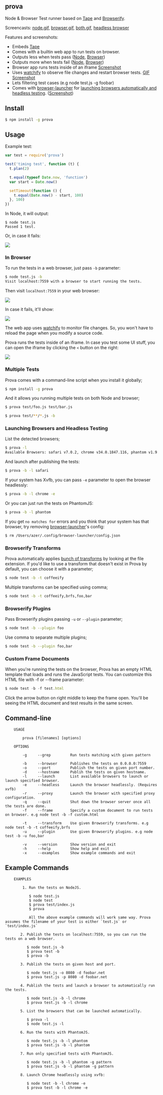 ## prova

Node & Browser Test runner based on [Tape](http://github.com/substack/tape) and [Browserify](http://github.com/substack/node-browserify).

Screencasts: [node.gif](https://dl.dropboxusercontent.com/s/8yyepixc0bbtby3/prova-node.gif), [browser.gif](https://dl.dropboxusercontent.com/s/wtzt78riv7vcp7n/prova.gif), [both.gif](https://i.cloudup.com/4jGix1WEDH.gif), [headless browser](https://i.cloudup.com/lWWplVaKta.png)

Features and screenshots:

* Embeds [Tape](http://github.com/substack/tape)
* Comes with a builtin web app to run tests on browser.
* Outputs less when tests pass ([Node](https://i.cloudup.com/ausJApnH1v.png), [Browser](https://i.cloudup.com/OKebjyRMfU.png))
* Outputs more when tests fail ([Node](https://i.cloudup.com/R8KQ8Qwspz.png), [Browser](https://i.cloudup.com/nA08e0s60b.png))
* Browser app runs tests inside of an iframe [Screenshot](https://i.cloudup.com/5n8H9AqMrf.png)
* Uses [watchify](https://github.com/substack/watchify) to observe file changes and restart browser tests. [GIF Screenshot](https://dl.dropboxusercontent.com/s/wtzt78riv7vcp7n/prova.gif)
* Lets filtering test cases (e.g node test.js -g foobar)
* Comes with [browser-launcher](https://github.com/substack/browser-launcher) for [launching browsers automatically and headless testing](#launching-browsers-and-headless-testing). ([Screenshot](https://i.cloudup.com/lWWplVaKta.png))

## Install

```bash
$ npm install -g prova
```

## Usage

Example test:

```js
var test = require('prova')

test('timing test', function (t) {
  t.plan(2)

  t.equal(typeof Date.now, 'function')
  var start = Date.now()

  setTimeout(function () {
    t.equal(Date.now() - start, 100)
  }, 100)
})
```

In Node, it will output:

```
$ node test.js
Passed 1 test.
```

Or, in case it fails:

![](https://i.cloudup.com/R8KQ8Qwspz.png)

### In Browser

To run the tests in a web browser, just pass `-b` parameter:

```bash
$ node test.js -b
Visit localhost:7559 with a browser to start running the tests.
```

Then visit `localhost:7559` in your web browser:

![](https://i.cloudup.com/OKebjyRMfU.png)

In case it fails, it'll show:

![](https://i.cloudup.com/nA08e0s60b.png)

The web app uses [watchify](http://github.com/substack/watchify) to monitor file changes.
So, you won't have to reload the page when you modify a source code.

Prova runs the tests inside of an iframe. In case you test some UI stuff, you can open the iframe
by clicking the `<` button on the right:

![](https://i.cloudup.com/5n8H9AqMrf.png)

### Multiple Tests

Prova comes with a command-line script when you install it globally;

```bash
$ npm install -g prova
```

And it allows you running multiple tests on both Node and browser;

```bash
$ prova test/foo.js test/bar.js
```

```bash
$ prova test/**/*.js -b
```

### Launching Browsers and Headless Testing

List the detected browsers;

```bash
$ prova -l
Available Browsers: safari v7.0.2, chrome v34.0.1847.116, phantom v1.9.7
```

And launch after publishing the tests:

```bash
$ prova -b -l safari
```

If your system has Xvfb, you can pass `-e` parameter to open the browser headlessly:

```bash
$ prova -b -l chrome -e
```

Or you can just run the tests on PhantomJS:

```bash
$ prova -b -l phantom
```

If you get `no matches for` errors and you think that your system has that browser, try removing [browser-launcher](https://github.com/substack/browser-launcher)'s config:

```bash
$ rm /Users/azer/.config/browser-launcher/config.json
```

### Browserify Transforms

Prova automatically applies [bunch of transforms](https://github.com/azer/prova/blob/master/lib/browserify-transforms.js#L4) by looking at the file extension. If you'd like to use a transform that doesn't exist in Prova by default, you can choose it with a parameter;

```bash
$ node test -b -t coffeeify
```

Multiple transforms can be specified using comma;

```bash
$ node test -b -t coffeeify,brfs,foo,bar
```

### Browserify Plugins

Pass Browserify plugins passing `-u` or `--plugin` parameter;

```bash
$ node test -b --plugin foo
```

Use comma to separate multiple plugins;

```bash
$ node test -b --plugin foo,bar
```

### Custom Frame Documents

When you're running the tests on the browser, Prova has an empty HTML template that loads and runs the JavaScript tests.
You can customize this HTML file with -f or --frame parameter:

```js
$ node test -b -f test.html
```

Click the arrow button on right middle to keep the frame open. You'll be seeing the HTML document and test results in the same screen.

## Command-line

```
    USAGE

        prova [filenames] [options]

    OPTIONS

        -g     --grep         Run tests matching with given pattern

        -b     --browser      Publishes the tests on 0.0.0.0:7559
        -o     --port         Publish the tests on given port number.
        -d     --hostname     Publih the tests on given hostname.
        -l     --launch       List available browsers to launch or launch specified browser.
        -e     --headless     Launch the browser headlessly. (Requires xvfb)
        -r     --proxy        Launch the browser with specified proxy configuration.
        -q     --quit         Shut down the browser server once all the tests are done.
        -f     --frame        Specify a custom document to run tests on browser. e.g node test -b -f custom.html

        -t     --transform    Use given Browserify transforms. e.g node test -b -t coffeeify,brfs
        -u     --plugin       Use given Browserify plugins. e.g node test -b -u foo,bar

        -v     --version      Show version and exit
        -h     --help         Show help and exit
        -x     --examples     Show example commands and exit
```

## Example Commands

```
    EXAMPLES

        1. Run the tests on NodeJS.

           $ node test.js
           $ node test
           $ prova test/index.js
           $ prova

           All the above example commands will work same way. Prova assumes the filename of your test is either `test.js` or `test/index.js`

       2. Publish the tests on localhost:7559, so you can run the tests on a web browser.

          $ node test.js -b
          $ prova test -b
          $ prova -b

       3. Publish the tests on given host and port.

          $ node test.js -o 8080 -d foobar.net
          $ prova test.js -p 8080 -d foobar.net

       4. Publish the tests and launch a browser to automatically run the tests.

          $ node test.js -b -l chrome
          $ prova test.js -b -l chrome

       5. List the browsers that can be launched automatically.

          $ prova -l
          $ node test.js -l

       6. Run the tests with PhantomJS.

          $ node test.js -b -l phantom
          $ prova test.js -b -l phantom

       7. Run only specified tests with PhantomJS.

          $ node test.js -b -l phantom -g pattern
          $ prova test.js -b -l phantom -g pattern

       8. Launch Chrome headlessly using xvfb:

          $ node test -b -l chrome -e
          $ prova test -b -l chrome -e
```
